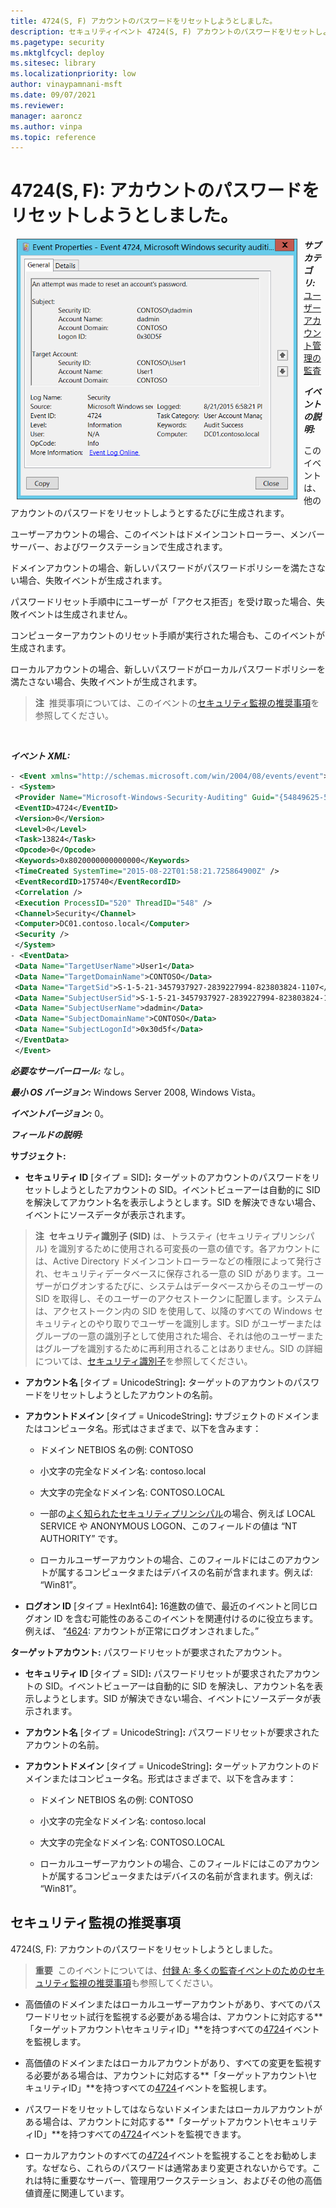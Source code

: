 ```yaml
---
title: 4724(S, F) アカウントのパスワードをリセットしようとしました。
description: セキュリティイベント 4724(S, F) アカウントのパスワードをリセットしようとしました、について説明します。
ms.pagetype: security
ms.mktglfcycl: deploy
ms.sitesec: library
ms.localizationpriority: low
author: vinaypamnani-msft
ms.date: 09/07/2021
ms.reviewer: 
manager: aaroncz
ms.author: vinpa
ms.topic: reference
---
```


# 4724(S, F): アカウントのパスワードをリセットしようとしました。

<img src="images/event-4724.png" alt="Event 4724 illustration" width="449" height="417" hspace="10" align="left" />

***サブカテゴリ:***&nbsp;[ユーザーアカウント管理の監査](audit-user-account-management.md)

***イベントの説明:***

このイベントは、他のアカウントのパスワードをリセットしようとするたびに生成されます。

ユーザーアカウントの場合、このイベントはドメインコントローラー、メンバーサーバー、およびワークステーションで生成されます。

ドメインアカウントの場合、新しいパスワードがパスワードポリシーを満たさない場合、失敗イベントが生成されます。

パスワードリセット手順中にユーザーが「アクセス拒否」を受け取った場合、失敗イベントは生成されません。

コンピューターアカウントのリセット手順が実行された場合も、このイベントが生成されます。

ローカルアカウントの場合、新しいパスワードがローカルパスワードポリシーを満たさない場合、失敗イベントが生成されます。

> **注**&nbsp;&nbsp;推奨事項については、このイベントの[セキュリティ監視の推奨事項](#security-monitoring-recommendations)を参照してください。

<br clear="all">

***イベント XML:***
```xml
- <Event xmlns="http://schemas.microsoft.com/win/2004/08/events/event">
- <System>
 <Provider Name="Microsoft-Windows-Security-Auditing" Guid="{54849625-5478-4994-A5BA-3E3B0328C30D}" /> 
 <EventID>4724</EventID> 
 <Version>0</Version> 
 <Level>0</Level> 
 <Task>13824</Task> 
 <Opcode>0</Opcode> 
 <Keywords>0x8020000000000000</Keywords> 
 <TimeCreated SystemTime="2015-08-22T01:58:21.725864900Z" /> 
 <EventRecordID>175740</EventRecordID> 
 <Correlation /> 
 <Execution ProcessID="520" ThreadID="548" /> 
 <Channel>Security</Channel> 
 <Computer>DC01.contoso.local</Computer> 
 <Security /> 
 </System>
- <EventData>
 <Data Name="TargetUserName">User1</Data> 
 <Data Name="TargetDomainName">CONTOSO</Data> 
 <Data Name="TargetSid">S-1-5-21-3457937927-2839227994-823803824-1107</Data> 
 <Data Name="SubjectUserSid">S-1-5-21-3457937927-2839227994-823803824-1104</Data> 
 <Data Name="SubjectUserName">dadmin</Data> 
 <Data Name="SubjectDomainName">CONTOSO</Data> 
 <Data Name="SubjectLogonId">0x30d5f</Data> 
 </EventData>
 </Event>

```

***必要なサーバーロール:*** なし。

***最小 OS バージョン:*** Windows Server 2008, Windows Vista。

***イベントバージョン:*** 0。

***フィールドの説明:***

**サブジェクト:**

-   **セキュリティ ID** \[タイプ = SID\]**:** ターゲットのアカウントのパスワードをリセットしようとしたアカウントの SID。イベントビューアーは自動的に SID を解決してアカウント名を表示しようとします。SID を解決できない場合、イベントにソースデータが表示されます。

> **注**&nbsp;&nbsp;**セキュリティ識別子 (SID)** は、トラスティ (セキュリティプリンシパル) を識別するために使用される可変長の一意の値です。各アカウントには、Active Directory ドメインコントローラーなどの権限によって発行され、セキュリティデータベースに保存される一意の SID があります。ユーザーがログオンするたびに、システムはデータベースからそのユーザーの SID を取得し、そのユーザーのアクセストークンに配置します。システムは、アクセストークン内の SID を使用して、以降のすべての Windows セキュリティとのやり取りでユーザーを識別します。SID がユーザーまたはグループの一意の識別子として使用された場合、それは他のユーザーまたはグループを識別するために再利用されることはありません。SID の詳細については、[セキュリティ識別子](/windows/access-protection/access-control/security-identifiers)を参照してください。

-   **アカウント名** \[タイプ = UnicodeString\]**:** ターゲットのアカウントのパスワードをリセットしようとしたアカウントの名前。

-   **アカウントドメイン** \[タイプ = UnicodeString\]**:** サブジェクトのドメインまたはコンピュータ名。形式はさまざまで、以下を含みます：

    -   ドメイン NETBIOS 名の例: CONTOSO

    -   小文字の完全なドメイン名: contoso.local

    -   大文字の完全なドメイン名: CONTOSO.LOCAL

    -   一部の[よく知られたセキュリティプリンシパル](/windows/security/identity-protection/access-control/security-identifiers)の場合、例えば LOCAL SERVICE や ANONYMOUS LOGON、このフィールドの値は “NT AUTHORITY” です。

    -   ローカルユーザーアカウントの場合、このフィールドにはこのアカウントが属するコンピュータまたはデバイスの名前が含まれます。例えば: “Win81”。

-   **ログオン ID** \[タイプ = HexInt64\]**:** 16進数の値で、最近のイベントと同じログオン ID を含む可能性のあるこのイベントを関連付けるのに役立ちます。例えば、 “[4624](event-4624.md): アカウントが正常にログオンされました。”

**ターゲットアカウント:** パスワードリセットが要求されたアカウント。

-   **セキュリティ ID** \[タイプ = SID\]**:** パスワードリセットが要求されたアカウントの SID。イベントビューアーは自動的に SID を解決し、アカウント名を表示しようとします。SID が解決できない場合、イベントにソースデータが表示されます。

-   **アカウント名** \[タイプ = UnicodeString\]**:** パスワードリセットが要求されたアカウントの名前。

-   **アカウントドメイン** \[タイプ = UnicodeString\]**:** ターゲットアカウントのドメインまたはコンピュータ名。形式はさまざまで、以下を含みます：

    -   ドメイン NETBIOS 名の例: CONTOSO

    -   小文字の完全なドメイン名: contoso.local

    -   大文字の完全なドメイン名: CONTOSO.LOCAL

    -   ローカルユーザーアカウントの場合、このフィールドにはこのアカウントが属するコンピュータまたはデバイスの名前が含まれます。例えば: “Win81”。

## セキュリティ監視の推奨事項

4724(S, F): アカウントのパスワードをリセットしようとしました。

> **重要**&nbsp;&nbsp;このイベントについては、[付録 A: 多くの監査イベントのためのセキュリティ監視の推奨事項](appendix-a-security-monitoring-recommendations-for-many-audit-events.md)も参照してください。

-   高価値のドメインまたはローカルユーザーアカウントがあり、すべてのパスワードリセット試行を監視する必要がある場合は、アカウントに対応する**「ターゲットアカウント\\セキュリティID」**を持つすべての[4724](event-4724.md)イベントを監視します。

-   高価値のドメインまたはローカルアカウントがあり、すべての変更を監視する必要がある場合は、アカウントに対応する**「ターゲットアカウント\\セキュリティID」**を持つすべての[4724](event-4724.md)イベントを監視します。

-   パスワードをリセットしてはならないドメインまたはローカルアカウントがある場合は、アカウントに対応する**「ターゲットアカウント\\セキュリティID」**を持つすべての[4724](event-4724.md)イベントを監視できます。

-   ローカルアカウントのすべての[4724](event-4724.md)イベントを監視することをお勧めします。なぜなら、これらのパスワードは通常あまり変更されないからです。これは特に重要なサーバー、管理用ワークステーション、およびその他の高価値資産に関連しています。
